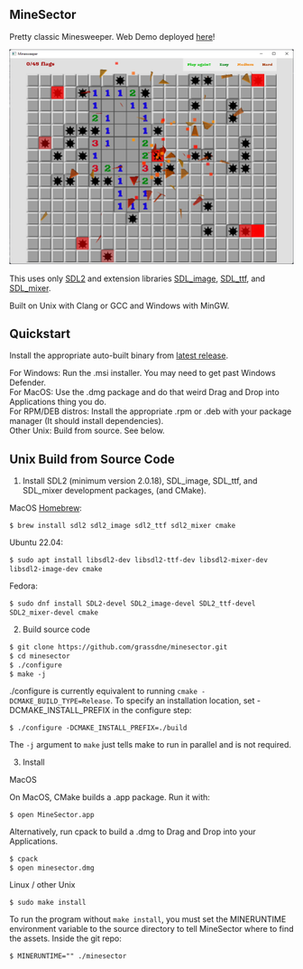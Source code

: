 ## MineSector

Pretty classic Minesweeper. Web Demo deployed [here](https://grassdne.github.io/minesector/)!

![game](example.png)

This uses only [SDL2](https://www.libsdl.org/) and extension libraries [SDL_image](https://wiki.libsdl.org/SDL_image/), [SDL_ttf](https://wiki.libsdl.org/SDL_ttf/), and [SDL_mixer](https://wiki.libsdl.org/SDL_mixer/).

Built on Unix with Clang or GCC and Windows with MinGW. 

## Quickstart
Install the appropriate auto-built binary from [latest release](https://github.com/grassdne/minesector/releases/latest).

For Windows: Run the .msi installer. You may need to get past Windows Defender. \
For MacOS: Use the .dmg package and do that weird Drag and Drop into Applications thing you do. \
For RPM/DEB distros: Install the appropriate .rpm or .deb with your package manager (It should install dependencies). \
Other Unix: Build from source. See below.

## Unix Build from Source Code
1. Install SDL2 (minimum version 2.0.18), SDL_image, SDL_ttf, and SDL_mixer development packages, (and CMake).

  MacOS [Homebrew](https://brew.sh/):
  ```console
  $ brew install sdl2 sdl2_image sdl2_ttf sdl2_mixer cmake
  ```
  Ubuntu 22.04:
  ```console
  $ sudo apt install libsdl2-dev libsdl2-ttf-dev libsdl2-mixer-dev libsdl2-image-dev cmake
  ```
  Fedora:
  ```console
  $ sudo dnf install SDL2-devel SDL2_image-devel SDL2_ttf-devel SDL2_mixer-devel cmake
  ```
  
2. Build source code
```console
$ git clone https://github.com/grassdne/minesector.git
$ cd minesector
$ ./configure
$ make -j
```
./configure is currently equivalent to running `cmake -DCMAKE_BUILD_TYPE=Release`. To specify an installation location, set -DCMAKE_INSTALL_PREFIX in the configure step:
```console
$ ./configure -DCMAKE_INSTALL_PREFIX=./build
```
The `-j` argument to `make` just tells make to run in parallel and is not required.

3. Install

MacOS

On MacOS, CMake builds a .app package. Run it with:
```console
$ open MineSector.app
```
Alternatively, run cpack to build a .dmg to Drag and Drop into your Applications.
```console
$ cpack
$ open minesector.dmg 
```

Linux / other Unix

```console
$ sudo make install
```
To run the program without `make install`, you must set the MINERUNTIME environment variable to the source directory to tell MineSector where to find the assets. Inside the git repo:
```console
$ MINERUNTIME="" ./minesector
```
